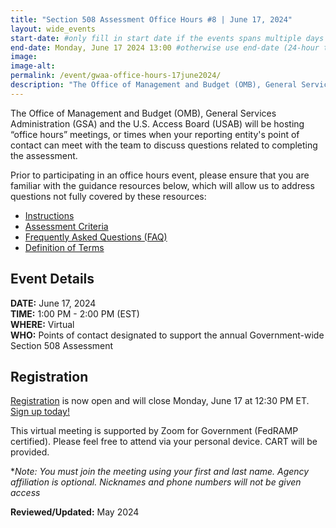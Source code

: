 ```yaml
---
title: "Section 508 Assessment Office Hours #8 | June 17, 2024"
layout: wide_events
start-date: #only fill in start date if the events spans multiple days (24-hour time)
end-date: Monday, June 17 2024 13:00 #otherwise use end-date (24-hour time)
image:
image-alt: 
permalink: /event/gwaa-office-hours-17june2024/
description: "The Office of Management and Budget (OMB), General Services Administration (GSA) and the U.S. Access Board (USAB) will be hosting “office hours” meetings, or times when your reporting entity point of contact can meet with our teams to discuss the criteria or other questions related to completing the assessment."
---
```

The Office of Management and Budget (OMB), General Services Administration (GSA) and the U.S. Access Board (USAB) will be hosting “office hours” meetings, or times when your reporting entity's point of contact can meet with the team to discuss questions related to completing the assessment.

Prior to participating in an office hours event, please ensure that you are familiar with the guidance resources below, which will allow us to address questions not fully covered by these resources: 
- [Instructions][1]
- [Assessment Criteria][2] 
- [Frequently Asked Questions (FAQ)][4]
- [Definition of Terms][5]

## Event Details
**DATE:** June 17, 2024  
**TIME:** 1:00 PM - 2:00 PM (EST)  
**WHERE:** Virtual  
**WHO:** Points of contact designated to support the annual Government-wide Section 508 Assessment  

## Registration
[Registration][7] is now open and will close Monday, June 17 at 12:30 PM ET. [Sign up today!][7]   

This virtual meeting is supported by Zoom for Government (FedRAMP certified). Please feel free to attend via your personal device.  CART will be provided.

**Note: You must join the meeting using your first and last name. Agency affiliation is optional. Nicknames and phone numbers will not be given access*

**Reviewed/Updated:** May 2024

[1]: {{site.baseurl}}/manage/section-508-assessment/
[2]: {{site.baseurl}}/manage/section-508-assessment/criteria/      
[4]: {{site.baseurl}}/manage/section-508-assessment/faq/
[5]: {{site.baseurl}}/tools/glossary/
[6]: {{site.baseurl}}/events/
[7]: https://gsa.zoomgov.com/meeting/register/vJItdOihrj8rHRCgSiGqT2y9UywX1BxJyEE